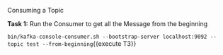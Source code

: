 Consuming a Topic

**Task 1:** Run the Consumer to get all the Message from the beginning

`bin/kafka-console-consumer.sh --bootstrap-server localhost:9092 --topic test --from-beginning`{{execute T3}}